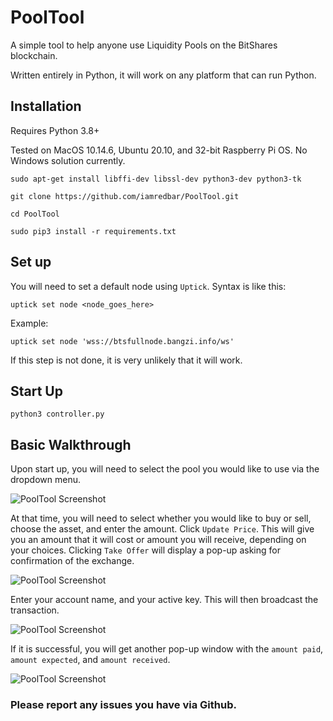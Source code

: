 # PoolTool
A simple tool to help anyone use Liquidity Pools on the BitShares blockchain.

Written entirely in Python, it will work on any platform that can run Python.

## Installation
Requires Python 3.8+

Tested on MacOS 10.14.6, Ubuntu 20.10, and 32-bit Raspberry Pi OS. No Windows solution currently.

```sudo apt-get install libffi-dev libssl-dev python3-dev python3-tk```

```git clone https://github.com/iamredbar/PoolTool.git```

```cd PoolTool```

```sudo pip3 install -r requirements.txt```

## Set up

You will need to set a default node using `Uptick`. Syntax is like this:

```uptick set node <node_goes_here>```

Example:

```uptick set node 'wss://btsfullnode.bangzi.info/ws'```

If this step is not done, it is very unlikely that it will work.

## Start Up

```python3 controller.py```

## Basic Walkthrough

Upon start up, you will need to select the pool you would like to use via the dropdown menu.

![PoolTool Screenshot](https://i.ibb.co/6Z2gSZq/Screen-Shot-2020-10-23-at-9-38-55-PM.png)

At that time, you will need to select whether you would like to buy or sell, choose the asset, and enter the amount. Click `Update Price`. This will give you an amount that it will cost or amount you will receive, depending on your choices. Clicking `Take Offer` will display a pop-up asking for confirmation of the exchange.

![PoolTool Screenshot](https://i.ibb.co/25drNXh/Screen-Shot-2020-10-23-at-9-39-31-PM.png)

Enter your account name, and your active key. This will then broadcast the transaction.

![PoolTool Screenshot](https://i.ibb.co/BqXb1n7/Screen-Shot-2020-10-23-at-9-40-00-PM.png)

If it is successful, you will get another pop-up window with the `amount paid`, `amount expected`, and `amount received`.

![PoolTool Screenshot](https://i.ibb.co/0FW3ddD/Screen-Shot-2020-10-23-at-9-40-42-PM.png)

### Please report any issues you have via Github. 
